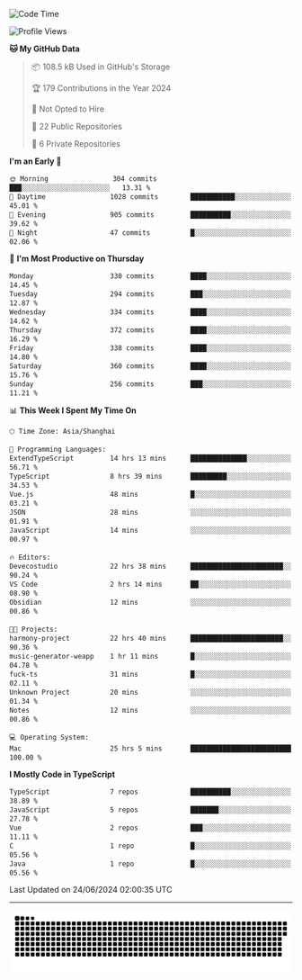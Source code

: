 <!--
<picture>
  <source
    srcset="https://github-readme-stats.vercel.app/api?username=kevinxft&show_icons=true&theme=dark"
    media="(prefers-color-scheme: dark)"
  />
  <source
    srcset="https://github-readme-stats.vercel.app/api?username=kevinxft&show_icons=true"
    media="(prefers-color-scheme: light), (prefers-color-scheme: no-preference)"
  />
  <img src="https://github-readme-stats.vercel.app/api?username=kevinxft&show_icons=true" />
</picture>
-->

<!--START_SECTION:waka-->
![Code Time](http://img.shields.io/badge/Code%20Time-1%2C614%20hrs%2053%20mins-blue)

![Profile Views](http://img.shields.io/badge/Profile%20Views-0-blue)

**🐱 My GitHub Data** 

> 📦 108.5 kB Used in GitHub's Storage 
 > 
> 🏆 179 Contributions in the Year 2024
 > 
> 🚫 Not Opted to Hire
 > 
> 📜 22 Public Repositories 
 > 
> 🔑 6 Private Repositories 
 > 
**I'm an Early 🐤** 

```text
🌞 Morning                304 commits         ███░░░░░░░░░░░░░░░░░░░░░░   13.31 % 
🌆 Daytime                1028 commits        ███████████░░░░░░░░░░░░░░   45.01 % 
🌃 Evening                905 commits         ██████████░░░░░░░░░░░░░░░   39.62 % 
🌙 Night                  47 commits          █░░░░░░░░░░░░░░░░░░░░░░░░   02.06 % 
```
📅 **I'm Most Productive on Thursday** 

```text
Monday                   330 commits         ████░░░░░░░░░░░░░░░░░░░░░   14.45 % 
Tuesday                  294 commits         ███░░░░░░░░░░░░░░░░░░░░░░   12.87 % 
Wednesday                334 commits         ████░░░░░░░░░░░░░░░░░░░░░   14.62 % 
Thursday                 372 commits         ████░░░░░░░░░░░░░░░░░░░░░   16.29 % 
Friday                   338 commits         ████░░░░░░░░░░░░░░░░░░░░░   14.80 % 
Saturday                 360 commits         ████░░░░░░░░░░░░░░░░░░░░░   15.76 % 
Sunday                   256 commits         ███░░░░░░░░░░░░░░░░░░░░░░   11.21 % 
```


📊 **This Week I Spent My Time On** 

```text
🕑︎ Time Zone: Asia/Shanghai

💬 Programming Languages: 
ExtendTypeScript         14 hrs 13 mins      ██████████████░░░░░░░░░░░   56.71 % 
TypeScript               8 hrs 39 mins       █████████░░░░░░░░░░░░░░░░   34.53 % 
Vue.js                   48 mins             █░░░░░░░░░░░░░░░░░░░░░░░░   03.21 % 
JSON                     28 mins             ░░░░░░░░░░░░░░░░░░░░░░░░░   01.91 % 
JavaScript               14 mins             ░░░░░░░░░░░░░░░░░░░░░░░░░   00.97 % 

🔥 Editors: 
Devecostudio             22 hrs 38 mins      ███████████████████████░░   90.24 % 
VS Code                  2 hrs 14 mins       ██░░░░░░░░░░░░░░░░░░░░░░░   08.90 % 
Obsidian                 12 mins             ░░░░░░░░░░░░░░░░░░░░░░░░░   00.86 % 

🐱‍💻 Projects: 
harmony-project          22 hrs 40 mins      ███████████████████████░░   90.36 % 
music-generator-weapp    1 hr 11 mins        █░░░░░░░░░░░░░░░░░░░░░░░░   04.78 % 
fuck-ts                  31 mins             █░░░░░░░░░░░░░░░░░░░░░░░░   02.11 % 
Unknown Project          20 mins             ░░░░░░░░░░░░░░░░░░░░░░░░░   01.34 % 
Notes                    12 mins             ░░░░░░░░░░░░░░░░░░░░░░░░░   00.86 % 

💻 Operating System: 
Mac                      25 hrs 5 mins       █████████████████████████   100.00 % 
```

**I Mostly Code in TypeScript** 

```text
TypeScript               7 repos             ██████████░░░░░░░░░░░░░░░   38.89 % 
JavaScript               5 repos             ███████░░░░░░░░░░░░░░░░░░   27.78 % 
Vue                      2 repos             ███░░░░░░░░░░░░░░░░░░░░░░   11.11 % 
C                        1 repo              █░░░░░░░░░░░░░░░░░░░░░░░░   05.56 % 
Java                     1 repo              █░░░░░░░░░░░░░░░░░░░░░░░░   05.56 % 
```




 Last Updated on 24/06/2024 02:00:35 UTC
<!--END_SECTION:waka-->

---

<picture>
  <source media="(prefers-color-scheme: dark)" srcset="https://raw.githubusercontent.com/kevinxft/kevinxft/output/github-contribution-grid-snake-dark.svg">
  <source media="(prefers-color-scheme: light)" srcset="https://raw.githubusercontent.com/kevinxft/kevinxft/output/github-contribution-grid-snake.svg">
  <img alt="github contribution grid snake animation" src="https://raw.githubusercontent.com/kevinxft/kevinxft/output/github-contribution-grid-snake.svg">
</picture>
